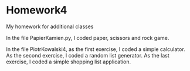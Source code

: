 # Homework4
My homework for additional classes


In the file PapierKamien.py, I coded paper, scissors and rock game. 

In the file PiotrKowalski4, as the first exercise, I coded a simple calculator. 
As the second exercise, I coded a random list generator. 
As the last exercise, I coded a simple shopping list application.
